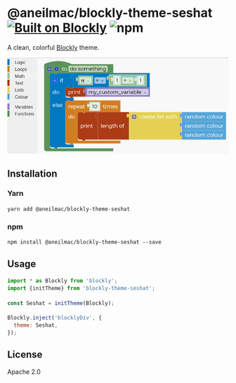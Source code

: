 # @aneilmac/blockly-theme-seshat [![Built on Blockly](https://tinyurl.com/built-on-blockly)](https://github.com/google/blockly) ![npm](https://img.shields.io/npm/v/@aneilmac/blockly-theme-seshat)

A  clean, colorful [Blockly](https://www.npmjs.com/package/blockly) theme.

![theme_screenshot](./screenshot.png)

## Installation

### Yarn
```
yarn add @aneilmac/blockly-theme-seshat
```

### npm
```
npm install @aneilmac/blockly-theme-seshat --save
```

## Usage

```js
import * as Blockly from 'blockly';
import {initTheme} from 'blockly-theme-seshat';

const Seshat = initTheme(Blockly);

Blockly.inject('blocklyDiv', {
  theme: Seshat,
});

```

## License
Apache 2.0
